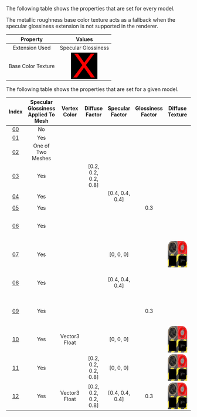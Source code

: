 The following table shows the properties that are set for every model.  

The metallic roughness base color texture acts as a fallback when the specular glossiness extension is not supported in the renderer.  


Property | **Values**
:---: | :---:
Extension Used | Specular Glossiness
Base Color Texture | <img src="./X.png" height="72" width="72" align="middle">

 
The following table shows the properties that are set for a given model.  


Index | Specular Glossiness Applied To Mesh | Vertex Color | Diffuse Factor | Specular Factor | Glossiness Factor | Diffuse Texture | Specular Glossiness Texture
:---: | :---: | :---: | :---: | :---: | :---: | :---: | :---:
[00](./Material_SpecularGlossiness_00.gltf) | No |   |   |   |   |   |  
[01](./Material_SpecularGlossiness_01.gltf) | Yes |   |   |   |   |   |  
[02](./Material_SpecularGlossiness_02.gltf) | One of Two Meshes |   |   |   |   |   |  
[03](./Material_SpecularGlossiness_03.gltf) | Yes |   | [0.2, 0.2, 0.2, 0.8] |   |   |   |  
[04](./Material_SpecularGlossiness_04.gltf) | Yes |   |   | [0.4, 0.4, 0.4] |   |   |  
[05](./Material_SpecularGlossiness_05.gltf) | Yes |   |   |   | 0.3 |   |  
[06](./Material_SpecularGlossiness_06.gltf) | Yes |   |   |   |   |   | <img src="./Texture_specularGlossiness.png" height="72" width="72" align="middle">
[07](./Material_SpecularGlossiness_07.gltf) | Yes |   |   | [0, 0, 0] |   | <img src="./Texture_diffuse.png" height="72" width="72" align="middle"> |  
[08](./Material_SpecularGlossiness_08.gltf) | Yes |   |   | [0.4, 0.4, 0.4] |   |   | <img src="./Texture_specularGlossiness.png" height="72" width="72" align="middle">
[09](./Material_SpecularGlossiness_09.gltf) | Yes |   |   |   | 0.3 |   | <img src="./Texture_specularGlossiness.png" height="72" width="72" align="middle">
[10](./Material_SpecularGlossiness_10.gltf) | Yes | Vector3 Float |   | [0, 0, 0] |   | <img src="./Texture_diffuse.png" height="72" width="72" align="middle"> |  
[11](./Material_SpecularGlossiness_11.gltf) | Yes |   | [0.2, 0.2, 0.2, 0.8] | [0, 0, 0] |   | <img src="./Texture_diffuse.png" height="72" width="72" align="middle"> |  
[12](./Material_SpecularGlossiness_12.gltf) | Yes | Vector3 Float | [0.2, 0.2, 0.2, 0.8] | [0.4, 0.4, 0.4] | 0.3 | <img src="./Texture_diffuse.png" height="72" width="72" align="middle"> | <img src="./Texture_specularGlossiness.png" height="72" width="72" align="middle">
 
